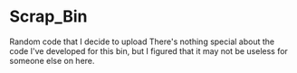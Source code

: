 # Scrap_Bin
Random code that I decide to upload
There's nothing special about the code I've developed for this bin, but I figured that it may not be useless for someone else on here.
